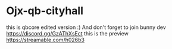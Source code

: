 # Ojx-qb-cityhall
this is qbcore edited version :)
And don't forget to join bunny dev https://discord.gg/GzAThXsEct
this is the preview https://streamable.com/h026b3
